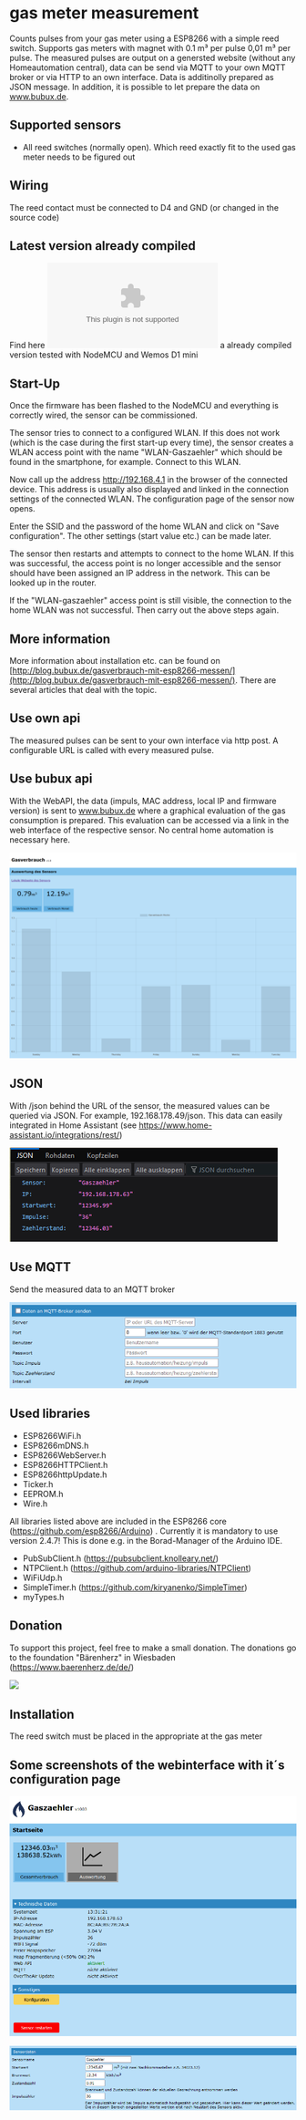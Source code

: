 # gas meter measurement
Counts pulses from your gas meter using a ESP8266 with a simple reed switch. Supports gas meters with magnet with 0.1 m³ per pulse 0,01 m³ per pulse. The measured pulses are output on a genersted website (without any Homeautomation central), data can be send via MQTT to your own MQTT broker or via HTTP to an own interface. Data is additinolly prepared as JSON message. In addition, it is possible to let prepare the data on www.bubux.de.

## Supported sensors

- All reed switches (normally open). Which reed exactly fit to the used gas meter needs to be figured out
  
## Wiring

The reed contact must be connected to D4 and GND (or changed in the source code)

## Latest version already compiled

Find here ![Version 1006](https://github.com/diefenbecker/opengasmeter/blob/main/gaszaehler/build/gaszaehler_1006.bin?raw=true) a already compiled version tested with NodeMCU and Wemos D1 mini

## Start-Up

Once the firmware has been flashed to the NodeMCU and everything is correctly wired, the sensor can be commissioned.

The sensor tries to connect to a configured WLAN. If this does not work (which is the case during the first start-up every time), the sensor creates a WLAN access point with the name "WLAN-Gaszaehler" which should be found in the smartphone, for example. Connect to this WLAN.

Now call up the address http://192.168.4.1 in the browser of the connected device. This address is usually also displayed and linked in the connection settings of the connected WLAN. The configuration page of the sensor now opens.

Enter the SSID and the password of the home WLAN and click on "Save configuration". The other settings (start value etc.) can be made later.

The sensor then restarts and attempts to connect to the home WLAN. If this was successful, the access point is no longer accessible and the sensor should have been assigned an IP address in the network. This can be looked up in the router.

If the "WLAN-gaszaehler" access point is still visible, the connection to the home WLAN was not successful. Then carry out the above steps again.


## More information

More information about installation etc. can be found on [http://blog.bubux.de/gasverbrauch-mit-esp8266-messen/](http://blog.bubux.de/gasverbrauch-mit-esp8266-messen/). There are several articles that deal with the topic.


## Use own api

The measured pulses can be sent to your own interface via http post. A configurable URL is called with every measured pulse.

## Use bubux api

With the WebAPI, the data (impuls, MAC address, local IP and firmware version) is sent to www.bubux.de where a graphical evaluation of the gas consumption is prepared. This evaluation can be accessed via a link in the web interface of the respective sensor. No central home automation is necessary here.

![Statistik](https://github.com/diefenbecker/opengasmeter/blob/main/screenshots/gas_auswertung.PNG)

## JSON
  
With /json behind the URL of the sensor, the measured values can be queried via JSON. For example, 192.168.178.49/json.
This data can easily integrated in Home Assistant (see https://www.home-assistant.io/integrations/rest/) 

![JSON](https://github.com/diefenbecker/opengasmeter/blob/main/screenshots/gaszaehler_screenshot3.PNG)
  
## Use MQTT

Send the measured data to an MQTT broker

![MQTT Konfig](https://github.com/diefenbecker/opengasmeter/blob/main/screenshots/gaszaehler_mqtt.png)


## Used libraries

- ESP8266WiFi.h
- ESP8266mDNS.h
- ESP8266WebServer.h
- ESP8266HTTPClient.h
- ESP8266httpUpdate.h
- Ticker.h
- EEPROM.h
- Wire.h

All libraries listed above are included in the ESP8266 core (https://github.com/esp8266/Arduino) . Currently it is mandatory to use version 2.4.7! This is done e.g. in the Borad-Manager of the Arduino IDE.

- PubSubClient.h (https://pubsubclient.knolleary.net/)
- NTPClient.h (https://github.com/arduino-libraries/NTPClient)
- WiFiUdp.h
- SimpleTimer.h (https://github.com/kiryanenko/SimpleTimer)
- myTypes.h

## Donation

To support this project, feel free to make a small donation. The donations go to the foundation "Bärenherz" in Wiesbaden (https://www.baerenherz.de/de/)

[![](https://www.paypalobjects.com/en_US/i/btn/btn_donateCC_LG.gif)](https://www.paypal.com/donate/?hosted_button_id=2GUA7DMLQRAUY)

## Installation

The reed switch must be placed in the appropriate at the gas meter

## Some screenshots of the webinterface with it´s configuration page

![Startpage](https://github.com/diefenbecker/opengasmeter/blob/main/screenshots/gaszaehler_screenshot1.PNG?raw=true)

![Configuration page (1)](https://github.com/diefenbecker/opengasmeter/blob/main/screenshots/gaszaehler_screenshot2.PNG?raw=true)
